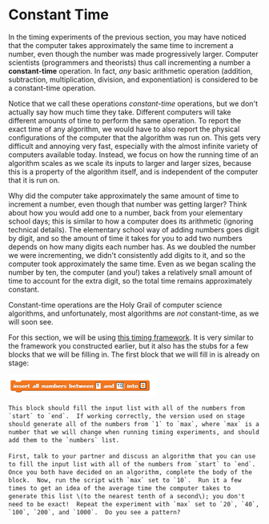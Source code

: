 # Constant Time

 In the timing experiments of the previous section, you may have noticed that the computer takes approximately the same time to increment a number, even though the number was made progressively larger.  Computer scientists \(programmers and theorists\) thus call incrementing a number a **constant-time** operation.  In fact, _any_ basic arithmetic operation \(addition, subtraction, multiplication, division, and exponentiation\) is considered to be a constant-time operation.

 Notice that we call these operations _constant-time_ operations, but we don't actually say how much time they take.  Different computers will take different amounts of time to perform the same operation.  To report the exact time of any algorithm, we would have to also report the physical configurations of the computer that the algorithm was run on.  This gets very difficult and annoying very fast, especially with the almost infinite variety of computers available today.  Instead, we focus on how the running time of an algorithm scales as we scale its inputs to larger and larger sizes, because this is a property of the algorithm itself, and is independent of the computer that it is run on.

 Why did the computer take approximately the same amount of time to increment a number, even though that number was getting larger?  Think about how you would add one to a number, back from your elementary school days; this is similar to how a computer does its arithmetic \(ignoring technical details\).  The elementary school way of adding numbers goes digit by digit, and so the amount of time it takes for you to add two numbers depends on how many digits each number has.  As we doubled the number we were incrementing, we didn't consistently add digits to it, and so the computer took approximately the same time.  Even as we began scaling the number by ten, the computer \(and you!\) takes a relatively small amount of time to account for the extra digit, so the total time remains approximately constant.

 Constant-time operations are the Holy Grail of computer science algorithms, and unfortunately, most algorithms are _not_ constant-time, as we will soon see.



For this section, we will be using [this timing framework](http://snap.berkeley.edu/snapsource/snap.html#open:https://beautyjoy.github.io/bjc-r/cur/programming/algorithms/timing/../../../../prog/algorithms/timing-framework.xml).  It is very similar to the framework you constructed earlier, but it also has the stubs for a few blocks that we will be filling in.  The first block that we will fill in is already on stage:

![](../.gitbook/assets/image%20%28105%29.png)

    This block should fill the input list with all of the numbers from `start` to `end`.  If working correctly, the version used on stage should generate all of the numbers from `1` to `max`, where `max` is a number that we will change when running timing experiments, and should add them to the `numbers` list.

    First, talk to your partner and discuss an algorithm that you can use to fill the input list with all of the numbers from `start` to `end`.  Once you both have decided on an algorithm, complete the body of the block.  Now, run the script with `max` set to `10`.  Run it a few times to get an idea of the average time the computer takes to generate this list \(to the nearest tenth of a second\); you don't need to be exact!  Repeat the experiment with `max` set to `20`, `40`, `100`, `200`, and `1000`.  Do you see a pattern?

